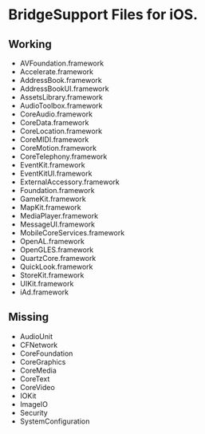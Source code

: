 BridgeSupport Files for iOS.
====================
Working
---------------------
* AVFoundation.framework
* Accelerate.framework
* AddressBook.framework
* AddressBookUI.framework
* AssetsLibrary.framework
* AudioToolbox.framework
* CoreAudio.framework
* CoreData.framework
* CoreLocation.framework
* CoreMIDI.framework
* CoreMotion.framework
* CoreTelephony.framework
* EventKit.framework
* EventKitUI.framework
* ExternalAccessory.framework
* Foundation.framework
* GameKit.framework
* MapKit.framework
* MediaPlayer.framework
* MessageUI.framework
* MobileCoreServices.framework
* OpenAL.framework
* OpenGLES.framework
* QuartzCore.framework
* QuickLook.framework
* StoreKit.framework
* UIKit.framework
* iAd.framework

Missing
---------------------
* AudioUnit
* CFNetwork
* CoreFoundation
* CoreGraphics
* CoreMedia
* CoreText
* CoreVideo
* IOKit
* ImageIO
* Security
* SystemConfiguration
